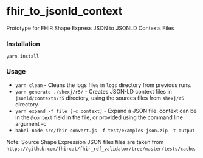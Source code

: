 # fhir_to_jsonld_context
Prototype for FHIR Shape Express JSON to JSONLD Contexts Files

### Installation
`yarn install`

### Usage
*   `yarn clean`  - Cleans the logs files in `logs` directory from previous runs.
*   `yarn generate ./shexj/r5/` - Creates JSON-LD context files in `jsonld/contexts/r5` directory, using the sources files from `shexj/r5` directory.
*   `yarn expand -f file [-c context]` - Expand a JSON file. context can be in the `@context` field in the file, or provided using the command line argument -c
*   `babel-node src/fhir-convert.js -f test/examples-json.zip -t output`

Note: Source Shape Expression JSON files files are taken from `https://github.com/fhircat/fhir_rdf_validator/tree/master/tests/cache`.

